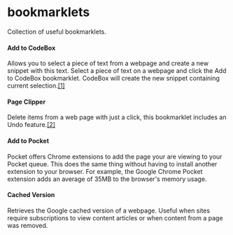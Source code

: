 bookmarklets
============

Collection of useful bookmarklets.

#### Add to CodeBox
Allows you to select a piece of text from a webpage and create a new snippet with this text. Select a piece of text on a webpage and click the Add to CodeBox bookmarklet. CodeBox will create the new snippet containing current selection.[[1]](http://blog.shpakovski.com/2011/06/codebox-14.html)

#### Page Clipper
Delete items from a web page with just a click, this bookmarklet includes an Undo feature.[[2]](https://github.com/codebox/clipper)

#### Add to Pocket
Pocket offers Chrome extensions to add the page your are viewing to your Pocket queue. This does the same thing without having to install another extension to your browser. For example, the Google Chrome Pocket extension adds an average of 35MB to the browser's memory usage.

#### Cached Version
Retrieves the Google cached version of a webpage. Useful when sites require subscriptions to view content articles or when content from a page was removed.